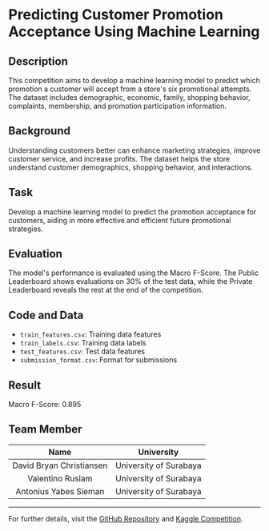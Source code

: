 # Predicting Customer Promotion Acceptance Using Machine Learning

## Description

This competition aims to develop a machine learning model to predict which promotion a customer will accept from a store's six promotional attempts. The dataset includes demographic, economic, family, shopping behavior, complaints, membership, and promotion participation information.

## Background

Understanding customers better can enhance marketing strategies, improve customer service, and increase profits. The dataset helps the store understand customer demographics, shopping behavior, and interactions.

## Task

Develop a machine learning model to predict the promotion acceptance for customers, aiding in more effective and efficient future promotional strategies.

## Evaluation

The model's performance is evaluated using the Macro F-Score. The Public Leaderboard shows evaluations on 30% of the test data, while the Private Leaderboard reveals the rest at the end of the competition.

## Code and Data

- `train_features.csv`: Training data features
- `train_labels.csv`: Training data labels
- `test_features.csv`: Test data features
- `submission_format.csv`: Format for submissions

## Result

Macro F-Score: 0.895

## Team Member
| Name | University |
|:----------------:|---------------------------|
| David Bryan Christiansen | University of Surabaya |
| Valentino Ruslam | University of Surabaya |
| Antonius Yabes Sieman | University of Surabaya |

---

For further details, visit the [GitHub Repository](https://github.com/davidbryanc/Data-Analytics-Competition-FIND-IT-2024) and [Kaggle Competition](https://www.kaggle.com/competitions/data-analytics-competition-find-it-2024/overview).
